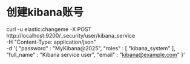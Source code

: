 # 创建kibana账号
curl -u elastic:changeme -X POST http://localhost:9200/_security/user/kibana_service \
-H "Content-Type: application/json" \
-d '{
"password" : "MyKibana@2025",
"roles" : [ "kibana_system" ],
"full_name" : "Kibana service user",
"email" : "kibana@example.com"
}'